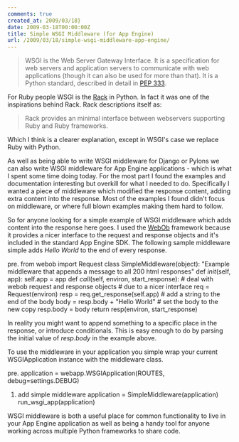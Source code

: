 ```yaml
---
comments: true
created_at: 2009/03/18}
date: 2009-03-18T00:00:00Z
title: Simple WSGI Middleware (for App Engine)
url: /2009/03/18/simple-wsgi-middleware-app-engine/
---
```


> WSGI is the Web Server Gateway Interface. It is a specification for web servers and application servers to communicate with web applications (though it can also be used for more than that). It is a Python standard, described in detail in [PEP 333](http://www.python.org/dev/peps/pep-0333/).

For Ruby people WSGI is the [Rack](http://rack.rubyforge.org/) in Python. In fact it was one of the inspirations behind Rack. Rack descriptions itself as:

> Rack provides an minimal interface between webservers supporting Ruby and Ruby frameworks.

Which I think is a clearer explanation, except in WSGI's case we replace Ruby with Python.

As well as being able to write WSGI middleware for Django or Pylons we can also write WSGI middleware for App Engine applications - which is what I spent some time doing today. For the most part I found the examples and documentation interesting but overkill for what I needed to do. Specifically I wanted a piece of middleware which modified the response content, adding extra content into the response. Most of the examples I found didn't focus on middleware, or where full blown examples making them hard to follow.

So for anyone looking for a simple example of WSGI middleware which adds content into the response here goes. I used the [WebOb](http://pythonpaste.org/webob/) framework because it provides a nicer interface to the request and response objects and it's included in the standard App Engine SDK. The following sample middleware simple adds *Hello World* to the end of every response.

pre. from webob import Request
class SimpleMiddleware(object):
"Example middleware that appends a message to all 200 html responses"
def *init*(self, app):
self.app = app
def *call*(self, environ, start\_response):
\# deal with webob request and response objects
\# due to a nicer interface
req = Request(environ)
resp = req.get\_response(self.app)
\# add a string to the end of the body
body = resp.body + "Hello World"
\# set the body to the new copy
resp.body = body
return resp(environ, start\_response)

In reality you might want to append something to a specific place in the response, or introduce conditionals. This is easy enough to do by parsing the initial value of *resp.body* in the example above.

To use the middleware in your application you simple wrap your current WSGIApplication instance with the middleware class.

pre. application = webapp.WSGIApplication(ROUTES, debug=settings.DEBUG)

1.  add simple middleware
    application = SimpleMiddleware(application)
    run\_wsgi\_app(application)

WSGI middleware is both a useful place for common functionality to live in your App Engine application as well as being a handy tool for anyone working across multiple Python frameworks to share code.
